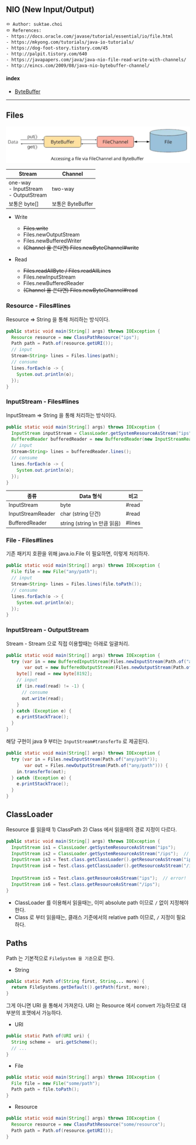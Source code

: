 ## NIO (New Input/Output)

```
ㅁ Author: suktae.choi
ㅁ References:
- https://docs.oracle.com/javase/tutorial/essential/io/file.html
- https://mkyong.com/tutorials/java-io-tutorials/
- https://dog-foot-story.tistory.com/45
- http://palpit.tistory.com/640
- https://javapapers.com/java/java-nio-file-read-write-with-channels/
- http://eincs.com/2009/08/java-nio-bytebuffer-channel/
```

#### index

- [ByteBuffer](bytebuffer)

***

## Files

<img src='images/1.png'/>

| Stream                                         | Channel           |
| ---------------------------------------------- | ----------------- |
| one-way<br/> - InputStream<br/> - OutputStream | two-way           |
| 보통은 byte[]                                  | 보통은 ByteBuffer |

- Write
  - ~~Files.write~~
  - Files.newOutputStream
  - Files.newBufferedWriter
  - ~~(Channel 을 쓴다면) Files.newByteChannel#write~~

- Read
  - ~~Files.readAllByte / Files.readAllLines~~
  - Files.newInputStream
  - Files.newBufferedReader
  - ~~(Channel 을 쓴다면) Files.newByteChannel#read~~

### Resource - Files#lines

Resource => String 을 통해 처리하는 방식이다.

```java
public static void main(String[] args) throws IOException {
  Resource resource = new ClassPathResource("ips");
  Path path = Path.of(resource.getURI());
  // input
  Stream<String> lines = Files.lines(path);
  // consume
  lines.forEach(o -> {
    System.out.println(o);
  });
}
```

### InputStream - Files#lines

InputStream => String 을 통해 처리하는 방식이다.

```java
public static void main(String[] args) throws IOException {
  InputStream inputStream = ClassLoader.getSystemResourceAsStream("ips");
  BufferedReader bufferedReader = new BufferedReader(new InputStreamReader(inputStream));
  // input
  Stream<String> lines = bufferedReader.lines();
  // consume
  lines.forEach(o -> {
    System.out.println(o);
  });
}
```

| 종류              | Data 형식                    | 비고    |
| ----------------- | ---------------------------- | ------- |
| InputStream       | byte                         | #read   |
| InputStreamReader | char (string 단건)           | #read   |
| BufferedReader    | string (string \n 만큼 읽음) | \#lines |

### File - Files#lines

기존 패키지 호환을 위해 java.io.File 이 필요하면, 이렇게 처리하자.

```java
public static void main(String[] args) throws IOException {
  File file = new File("any/path");
  // input
  Stream<String> lines = Files.lines(file.toPath());
  // consume
  lines.forEach(o -> {
    System.out.println(o);
  });
}
```

### InputStream - OutputStream

Stream - Stream 으로 직접 이용할때는 아래로 일괄처리.

```java
public static void main(String[] args) throws IOException {
  try (var in = new BufferedInputStream(Files.newInputStream(Path.of("any/path")));
       var out = new BufferedOutputStream(Files.newOutputStream(Path.of("any/path")))) {
    byte[] read = new byte[8192];
    // input
    if (in.read(read) != -1) {
      // consume
      out.write(read);
    }
  } catch (Exception e) {
    e.printStackTrace();
  }
}
```

해당 구현이 java 9 부터는 `InputStream#transferTo` 로 제공된다.

```java
public static void main(String[] args) throws IOException {
  try (var in = Files.newInputStream(Path.of("any/path"));
       var out = Files.newOutputStream(Path.of("any/path"))) {
    in.transferTo(out);
  } catch (Exception e) {
    e.printStackTrace();
  }
}
```

## ClassLoader

Resource 를 읽을때 1) ClassPath 2) Class 에서 읽을때의 경로 지정이 다르다.

```java
public static void main(String[] args) throws IOException {
  InputStream is1 = ClassLoader.getSystemResourceAsStream("ips");
  InputStream is2 = ClassLoader.getSystemResourceAsStream("/ips");	// error!
  InputStream is3 = Test.class.getClassLoader().getResourceAsStream("ips");
  InputStream is4 = Test.class.getClassLoader().getResourceAsStream("/ips");	// error!
  
  InputStream is5 = Test.class.getResourceAsStream("ips");	// error!
  InputStream is6 = Test.class.getResourceAsStream("/ips");
}
```

- ClassLoader 를 이용해서 읽을때는, 이미 absolute path 이므로 `/` 없이 지정해야한다.
- Class 로 부터 읽을때는, 클래스 기준에서의 relative path 이므로, `/` 지정이 필요하다.

## Paths

Path 는 기본적으로 `FileSystem 을 기준`으로 한다.

- String

```java
public static Path of(String first, String... more) {
  return FileSystems.getDefault().getPath(first, more);
}
```

그게 아니면 URI 을 통해서 가져온다. URI 는 Resource 에서 convert 가능하므로 대부분의 포맷에서 가능하다.

- URI

```java
public static Path of(URI uri) {
  String scheme =  uri.getScheme();
  // ...
}
```

- File

```java
public static void main(String[] args) throws IOException {
  File file = new File("some/path");
  Path path = file.toPath();
}
```

- Resource

```java
public static void main(String[] args) throws IOException {
  Resource resource = new ClassPathResource("some/resource");
  Path path = Path.of(resource.getURI());
}
```

